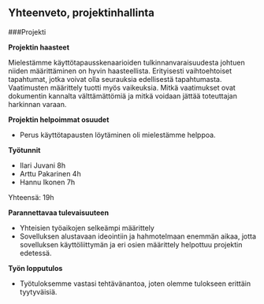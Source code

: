 ## Yhteenveto, projektinhallinta

###Projekti

**Projektin haasteet**

Mielestämme käyttötapausskenaarioiden tulkinnanvaraisuudesta johtuen niiden määrittäminen on hyvin haasteellista.
Erityisesti vaihtoehtoiset tapahtumat, jotka voivat olla seurauksia edellisestä tapahtumasta. 
Vaatimusten määrittely tuotti myös vaikeuksia. Mitkä vaatimukset ovat dokumentin kannalta välttämättömiä ja mitkä 
voidaan jättää toteuttajan harkinnan varaan. 

**Projektin helpoimmat osuudet**
- Perus käyttötapausten löytäminen oli mielestämme helppoa. 

**Työtunnit**
 - Ilari Juvani  8h
 - Arttu Pakarinen 4h
 - Hannu Ikonen 7h
 
Yhteensä: 19h 

**Parannettavaa tulevaisuuteen**
 - Yhteisien työaikojen selkeämpi määrittely
 - Sovelluksen alustavaan ideointiin ja hahmotelmaan enemmän aikaa, jotta sovelluksen käyttöliittymän ja eri osien määrittely helpottuu projektin edetessä.


**Työn lopputulos**
 - Työtuloksemme vastasi tehtävänantoa, joten olemme tulokseen erittäin tyytyväisiä.